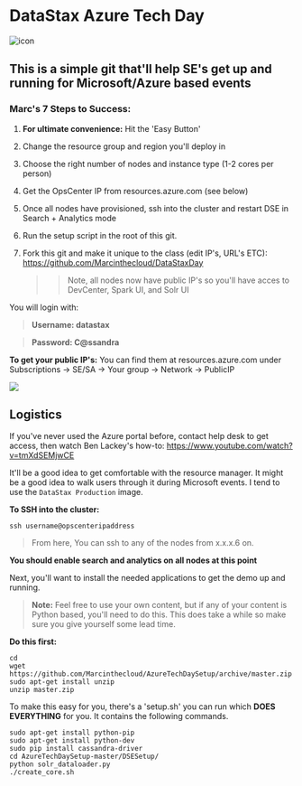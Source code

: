 DataStax Azure Tech Day
===================
![icon](http://i.imgur.com/FoIOBlt.png)

This is a simple git that'll help SE's get up and running for Microsoft/Azure based events
----------

### Marc's **7** Steps to Success:

1. **For ultimate convenience:** Hit the 'Easy Button'

2. Change the resource group and region you'll deploy in

3. Choose the right number of nodes and instance type (1-2 cores per person)

4. Get the OpsCenter IP from resources.azure.com (see below)

5. Once all nodes have provisioned, ssh into the cluster and restart DSE in Search + Analytics mode

6. Run the setup script in the root of this git.

7. Fork this git and make it unique to the class (edit IP's, URL's ETC): https://github.com/Marcinthecloud/DataStaxDay
    >>Note, all nodes now have public IP's so you'll have acces to DevCenter, Spark UI, and Solr UI

You will login with:

>**Username: datastax**

>**Password: C@ssandra**

**To get your public IP's:** You can find them at resources.azure.com under Subscriptions -> SE/SA -> Your group -> Network -> PublicIP

<a href="https://portal.azure.com/#create/Microsoft.Template/uri/https%3A%2F%2Fraw.githubusercontent.com%2FMarcintheCloud%2FAzureTechDaySetup%2Fmaster%2Fsingledc%2FmainTemplate.json" target="_blank">
    <img src="http://susankaywyatt.com/wp-content/uploads/2010/10/staples-easy-button.png"/>
</a>



Logistics
-------------

If you've never used the Azure portal before, contact help desk to get access, then watch Ben Lackey's how-to: https://www.youtube.com/watch?v=tmXdSEMjwCE

It'll be a good idea to get comfortable with the resource manager. It might be a good idea to walk users through it during Microsoft events.
I tend to use the ```DataStax Production``` image.

**To SSH into the cluster:**

```
ssh username@opscenteripaddress
```
>From here, You can ssh to any of the nodes from x.x.x.6 on.

**You should enable search and analytics on all nodes at this point**



Next, you'll want to install the needed applications to get the demo up and running.
>**Note:** Feel free to use your own content, but if any of your content is Python based, you'll need to do this. This does take a while so make sure you give yourself some lead time.

**Do this first:**
```
cd
wget https://github.com/Marcinthecloud/AzureTechDaySetup/archive/master.zip
sudo apt-get install unzip
unzip master.zip
```

To make this easy for you, there's a 'setup.sh' you can run which **DOES EVERYTHING** for you. It contains the following commands.

```
sudo apt-get install python-pip
sudo apt-get install python-dev
sudo pip install cassandra-driver
cd AzureTechDaySetup-master/DSESetup/
python solr_dataloader.py
./create_core.sh
```
